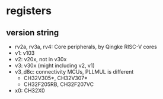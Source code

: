 # registers

## version string

- rv2a, rv3a, rv4: Core peripherals, by Qingke RISC-V cores
- v1: v103
- v2: v20x, not in v30x
- v3: v30x (might including v2, v1)
- v3_d8c: connectivity MCUs, PLLMUL is different
  - CH32V305*, CH32V307*
  - CH32F205RB, CH32F207VC
- x0: CH32X0
